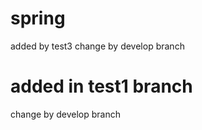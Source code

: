 # spring

added by test3
change by develop branch

# added in test1 branch
change by develop branch
